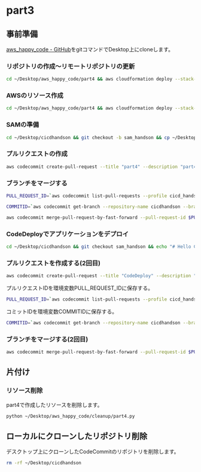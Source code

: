 # part3

## 事前準備

[aws_happy_code - GitHub](https://github.com/ymd65536/aws_happy_code.git)をgitコマンドでDesktop上にcloneします。

### リポジトリの作成〜リモートリポジトリの更新

```sh
cd ~/Desktop/aws_happy_code/part4 && aws cloudformation deploy --stack-name codecommit --template-file ./codecommit.yml --tags Name=cicdhandson --profile cicd_handson && git clone codecommit::ap-northeast-1://cicd_handson@cicdhandson ~/Desktop/cicdhandson && cd ~/Desktop/cicdhandson && git checkout -b main && echo "Hello SAM" > README.md && git add . && git commit -m "part4" && git push --set-upstream origin main
```

### AWSのリソース作成

```sh
cd ~/Desktop/aws_happy_code/part4 && aws cloudformation deploy --stack-name s3 --template-file ./s3.yml --tags Name=cicdhandson --profile cicd_handson && aws cloudformation deploy --stack-name s3-build --template-file ./sam-s3.yml --tags Name=cicdhandson --profile cicd_handson && aws cloudformation deploy --stack-name codebuild-iam-role --template-file ./codebuild-role.yml --tags Name=cicdhandson --capabilities CAPABILITY_NAMED_IAM --profile cicd_handson && aws cloudformation deploy --stack-name event-bridge-iam-role --template-file ./event-bridge-iam-role.yml --tags Name=cicdhandson --capabilities CAPABILITY_NAMED_IAM --profile cicd_handson && aws cloudformation deploy --stack-name pipeline-iam-role --template-file ./pipeline-iam-role.yml --tags Name=cicdhandson --capabilities CAPABILITY_NAMED_IAM --profile cicd_handson && aws cloudformation deploy --stack-name code-build --template-file ./code-build.yml --tags Name=cicdhandson --profile cicd_handson && aws cloudformation deploy --stack-name pipeline --template-file ./pipeline.yml --tags Name=cicdhandson --profile cicd_handson
```

### SAMの準備

```bash
cd ~/Desktop/cicdhandson && git checkout -b sam_handson && cp ~/Desktop/aws_happy_code/part4/buildspec.yml ~/Desktop/cicdhandson/ && cp ~/Desktop/aws_happy_code/part4/SAM-Tutorial/* ~/Desktop/cicdhandson/ && git add . && git commit -m "part4" && git push --set-upstream origin sam_handson
```

### プルリクエストの作成

```bash
aws codecommit create-pull-request --title "part4" --description "part4 lambda ci/cd" --targets repositoryName=cicdhandson,sourceReference=sam_handson --profile cicd_handson
```

### ブランチをマージする

```bash
PULL_REQUEST_ID=`aws codecommit list-pull-requests --profile cicd_handson --pull-request-status OPEN --repository-name cicdhandson --query 'pullRequestIds' --output text` && echo $PULL_REQUEST_ID
```

```bash
COMMITID=`aws codecommit get-branch --repository-name cicdhandson --branch-name sam_handson --profile cicd_handson --query 'branch.commitId' --output text` && echo $COMMITID
```

```sh
aws codecommit merge-pull-request-by-fast-forward --pull-request-id $PULL_REQUEST_ID --source-commit-id $COMMITID --repository-name cicdhandson --profile cicd_handson
```

### CodeDeployでアプリケーションをデプロイ

```sh
cd ~/Desktop/cicdhandson && git checkout sam_handson && echo "# Hello CodeDeploy" > README.md && git add . && git commit -m "codedeploy" && git push -u
```

### プルリクエストを作成する(2回目)

```sh
aws codecommit create-pull-request --title "CodeDeploy" --description "codedeploy deploy" --targets repositoryName=cicdhandson,sourceReference=sam_handson --profile cicd_handson
```

プルリクエストIDを環境変数PULL_REQUEST_IDに保存する。

```sh
PULL_REQUEST_ID=`aws codecommit list-pull-requests --profile cicd_handson --pull-request-status OPEN --repository-name cicdhandson --query 'pullRequestIds' --output text` && echo $PULL_REQUEST_ID
```

コミットIDを環境変数COMMITIDに保存する。

```sh
COMMITID=`aws codecommit get-branch --repository-name cicdhandson --branch-name sam_handson --profile cicd_handson --query 'branch.commitId' --output text` && echo $COMMITID
```

### ブランチをマージする(2回目)

```sh
aws codecommit merge-pull-request-by-fast-forward --pull-request-id $PULL_REQUEST_ID --source-commit-id $COMMITID --repository-name cicdhandson --profile cicd_handson
```

## 片付け

### リソース削除

part4で作成したリソースを削除します。

```bash
python ~/Desktop/aws_happy_code/cleanup/part4.py
```

## ローカルにクローンしたリポジトリ削除

デスクトップ上にクローンしたCodeCommitのリポジトリを削除します。

```bash
rm -rf ~/Desktop/cicdhandson
```

